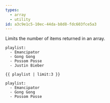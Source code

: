 ```yaml
---
types:
  - array
  - utility
id: a3c9e1c5-10ec-44da-b8d8-fdc603fce5a3
---
```

Limits the number of items returned in an array.

```.language-yaml
playlist:
  - Emancipator
  - Gong Gong
  - Possom Posse
  - Justin Bieber
```

```
{{ playlist | limit:3 }}
```

```.language-output
playlist:
  - Emancipator
  - Gong Gong
  - Possom Posse
```
